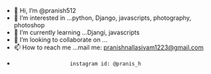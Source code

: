 - 👋 Hi, I’m @pranish512
- 👀 I’m interested in ...python, Django, javascripts, photography, photoshop
- 🌱 I’m currently learning ...Djangi, javascripts
- 💞️ I’m looking to collaborate on ...
- 📫 How to reach me ...mail me: pranishnallasivam1223@gmail.com
-                       instagram id: @pranis_h

<!---
pranish512/pranish512 is a ✨ special ✨ repository because its `README.md` (this file) appears on your GitHub profile.
You can click the Preview link to take a look at your changes.
--->
